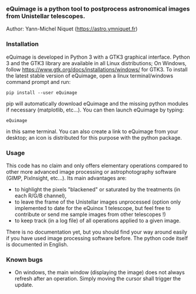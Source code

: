 ### eQuimage is a python tool to postprocess astronomical images from Unistellar telescopes.

Author: Yann-Michel Niquet (https://astro.ymniquet.fr)

### Installation

eQuimage is developed in Python 3 with a GTK3 graphical interface. Python 3 and the GTK3 library are available in all Linux distributions; On Windows, follow https://www.gtk.org/docs/installations/windows/ for GTK3. To install the latest stable version of eQuimage, open a linux terminal/windows command prompt and run:

  `pip install --user eQuimage`

pip will automatically download eQuimage and the missing python modules if necessary (matplotlib, etc...). You can then launch eQuimage by typing:

  `eQuimage`

in this same terminal. You can also create a link to eQuimage from your desktop; an icon is distributed for this purpose with the python package.

### Usage

This code has no claim and only offers elementary operations compared to other more advanced image processing or astrophotography software (GIMP, PixInsight, etc...). Its main advantages are:
  - to highlight the pixels "blackened" or saturated by the treatments (in each R/G/B channel),
  - to leave the frame of the Unistellar images unprocessed (option only implemented to date for the eQuinox 1 telescope, but feel free to contribute or send me sample images from other telescopes !)
  - to keep track (in a log file) of all operations applied to a given image.

There is no documentation yet, but you should find your way around easily if you have used image processing software before. The python code itself is documented in English.

### Known bugs

  - On windows, the main window (displaying the image) does not always refresh after an operation. Simply moving the cursor shall trigger the update.
